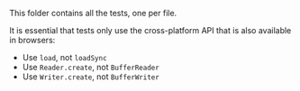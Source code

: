 This folder contains all the tests, one per file.

It is essential that tests only use the cross-platform API that is also available in browsers:

* Use `load`, not `loadSync`
* Use `Reader.create`, not `BufferReader`
* Use `Writer.create`, not `BufferWriter`
